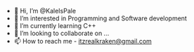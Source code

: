 - 👋 Hi, I’m @KaleIsPale
- 👀 I’m interested in Programming and Software development
- 🌱 I’m currently learning C++
- 💞️ I’m looking to collaborate on ...
- 📫 How to reach me - itzrealkraken@gmail.com

<!---
KaleIsPale/KaleIsPale is a ✨ special ✨ repository because its `README.md` (this file) appears on your GitHub profile.
You can click the Preview link to take a look at your changes.
--->
